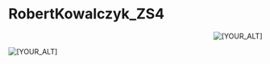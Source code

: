 # RobertKowalczyk_ZS4

<p align="right">
   <img src="https://user-images.githubusercontent.com/75452784/137971469-bfc28062-801a-4296-bbe4-79e93bd06ac9.jpg" alt="[YOUR_ALT]"/>
</p>
<p align="left">
   <img src="https://user-images.githubusercontent.com/75452784/137971465-662a8c13-6d9a-4ea8-8daa-22a757b68f55.jpg" alt="[YOUR_ALT]"/>
</p>
